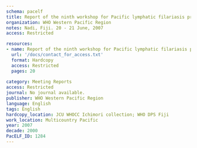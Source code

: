 ```yaml
---
schema: pacelf
title: Report of the ninth workshop for Pacific lymphatic filariasis programme managers
organization: WHO Western Pacific Region
notes: Nadi, Fiji. 20 - 21 June, 2007
access: Restricted

resources:
- name: Report of the ninth workshop for Pacific lymphatic filariasis programme managers
  url: '/docs/contact_for_access.txt'
  format: Hardcopy
  access: Restricted
  pages: 20
 
category: Meeting Reports
access: Restricted
journal: No journal available.
publisher: WHO Western Pacific Region
language: English 
tags: English 
hardcopy_location: JCU WHOCC Ichimori collection; WHO DPS Fiji
work_location: Multicountry Pacific
year: 2007
decade: 2000
PacELF_ID: 1284
---
```


